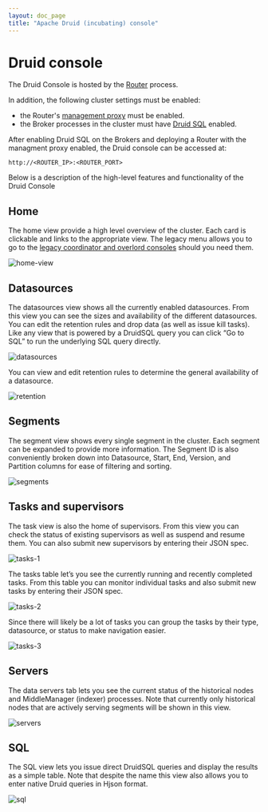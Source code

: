 ```yaml
---
layout: doc_page
title: "Apache Druid (incubating) console"
---
```


<!--
  ~ Licensed to the Apache Software Foundation (ASF) under one
  ~ or more contributor license agreements.  See the NOTICE file
  ~ distributed with this work for additional information
  ~ regarding copyright ownership.  The ASF licenses this file
  ~ to you under the Apache License, Version 2.0 (the
  ~ "License"); you may not use this file except in compliance
  ~ with the License.  You may obtain a copy of the License at
  ~
  ~   http://www.apache.org/licenses/LICENSE-2.0
  ~
  ~ Unless required by applicable law or agreed to in writing,
  ~ software distributed under the License is distributed on an
  ~ "AS IS" BASIS, WITHOUT WARRANTIES OR CONDITIONS OF ANY
  ~ KIND, either express or implied.  See the License for the
  ~ specific language governing permissions and limitations
  ~ under the License.
  -->

# Druid console

The Druid Console is hosted by the [Router](../development/router.html) process.

In addition, the following cluster settings must be enabled:

- the Router's [management proxy](../development/router.html#enabling-the-management-proxy) must be enabled.
- the Broker processes in the cluster must have [Druid SQL](../querying/sql.html) enabled.

After enabling Druid SQL on the Brokers and deploying a Router with the managment proxy enabled, the Druid console can be accessed at:

```
http://<ROUTER_IP>:<ROUTER_PORT>
```

Below is a description of the high-level features and functionality of the Druid Console

## Home

The home view provide a high level overview of the cluster. Each card is clickable and links to the appropriate view. The legacy menu allows you to go to the [legacy coordinator and overlord consoles](./management-uis#legacy-consoles) should you need them.

![home-view](./img/01-home-view.png)

## Datasources

The datasources view shows all the currently enabled datasources. From this view you can see the sizes and availability of the different datasources. You can edit the retention rules and drop data (as well as issue kill tasks).
Like any view that is powered by a DruidSQL query you can click “Go to SQL” to run the underlying SQL query directly.

![datasources](./img/02-datasources.png)

You can view and edit retention rules to determine the general availability of a datasource.

![retention](./img/03-retention.png)

## Segments

The segment view shows every single segment in the cluster. Each segment can be expanded to provide more information. The Segment ID is also conveniently broken down into Datasource, Start, End, Version, and Partition columns for ease of filtering and sorting.

![segments](./img/04-segments.png)

## Tasks and supervisors

The task view is also the home of supervisors. From this view you can check the status of existing supervisors as well as suspend and resume them. You can also submit new supervisors by entering their JSON spec.

![tasks-1](./img/05-tasks-1.png)

The tasks table let’s you see the currently running and recently completed tasks. From this table you can monitor individual tasks and also submit new tasks by entering their JSON spec.

![tasks-2](./img/06-tasks-2.png)

Since there will likely be a lot of tasks you can group the tasks by their type, datasource, or status to make navigation easier.

![tasks-3](./img/07-tasks-3.png)

## Servers

The data servers tab lets you see the current status of the historical nodes and MiddleManager (indexer) processes. Note that currently only historical nodes that are actively serving segments will be shown in this view.

![servers](./img/08-servers.png)

## SQL

The SQL view lets you issue direct DruidSQL queries and display the results as a simple table. Note that despite the name this view also allows you to enter native Druid queries in Hjson format.

![sql](./img/09-sql.png)

